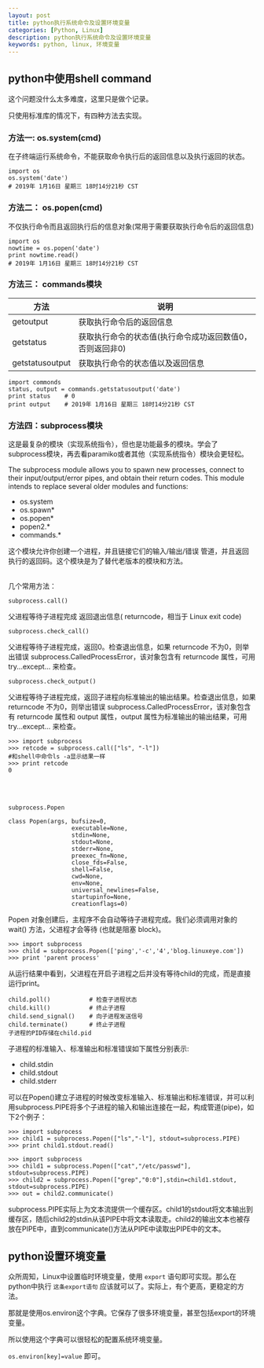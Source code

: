 ```yaml
---
layout: post
title: python执行系统命令及设置环境变量
categories: [Python, Linux]
description: python执行系统命令及设置环境变量
keywords: python, linux, 环境变量
---
```



## python中使用shell command

这个问题没什么太多难度，这里只是做个记录。

只使用标准库的情况下，有四种方法去实现。

### 方法一: os.system(cmd)

在子终端运行系统命令，不能获取命令执行后的返回信息以及执行返回的状态。

```
import os
os.system('date')
# 2019年 1月16日 星期三 18时14分21秒 CST
```

### 方法二： os.popen(cmd)

不仅执行命令而且返回执行后的信息对象(常用于需要获取执行命令后的返回信息)

```
import os
nowtime = os.popen('date')
print nowtime.read()
# 2019年 1月16日 星期三 18时14分21秒 CST
```

### 方法三： commands模块

方法|说明
----|---
getoutput|获取执行命令后的返回信息
getstatus|获取执行命令的状态值(执行命令成功返回数值0，否则返回非0)
getstatusoutput|获取执行命令的状态值以及返回信息

```
import commonds
status, output = commands.getstatusoutput('date')
print status    # 0
print output    # 2019年 1月16日 星期三 18时14分21秒 CST
```


### 方法四：subprocess模块

这是最复杂的模块（实现系统指令），但也是功能最多的模块。学会了subprocess模块，再去看paramiko或者其他（实现系统指令）模块会更轻松。


The subprocess module allows you to spawn new processes, connect to their input/output/error pipes, and obtain their return codes. This module intends to replace several older modules and functions:

- os.system
- os.spawn*
- os.popen*
- popen2.*
- commands.*

这个模块允许你创建一个进程，并且链接它们的输入/输出/错误 管道，并且返回执行的返回码。这个模块是为了替代老版本的模块和方法。


<br>
几个常用方法：

```
subprocess.call()

```
父进程等待子进程完成
返回退出信息( returncode，相当于 Linux exit code)

```
subprocess.check_call()
```

父进程等待子进程完成，返回0。检查退出信息，如果 returncode 不为0，则举出错误 subprocess.CalledProcessError，该对象包含有 returncode 属性，可用 try...except... 来检查。

```
subprocess.check_output()
```

父进程等待子进程完成，返回子进程向标准输出的输出结果。检查退出信息，如果 returncode 不为0，则举出错误 subprocess.CalledProcessError，该对象包含有 returncode 属性和 output 属性，output 属性为标准输出的输出结果，可用 try...except... 来检查。

```
>>> import subprocess
>>> retcode = subprocess.call(["ls", "-l"])
#和shell中命令ls -a显示结果一样
>>> print retcode
0
```
<br><br>

```
subprocess.Popen

class Popen(args, bufsize=0, 
                  executable=None, 
                  stdin=None, 
                  stdout=None, 
                  stderr=None, 
                  preexec_fn=None, 
                  close_fds=False, 
                  shell=False, 
                  cwd=None, 
                  env=None, 
                  universal_newlines=False,
                  startupinfo=None, 
                  creationflags=0)
```

Popen 对象创建后，主程序不会自动等待子进程完成。我们必须调用对象的 wait() 方法，父进程才会等待 (也就是阻塞 block)。

```
>>> import subprocess
>>> child = subprocess.Popen(['ping','-c','4','blog.linuxeye.com'])
>>> print 'parent process'
```

从运行结果中看到，父进程在开启子进程之后并没有等待child的完成，而是直接运行print。

```
child.poll()           # 检查子进程状态
child.kill()           # 终止子进程
child.send_signal()    # 向子进程发送信号
child.terminate()      # 终止子进程
子进程的PID存储在child.pid
```

子进程的标准输入、标准输出和标准错误如下属性分别表示:

- child.stdin
- child.stdout
- child.stderr


可以在Popen()建立子进程的时候改变标准输入、标准输出和标准错误，并可以利用subprocess.PIPE将多个子进程的输入和输出连接在一起，构成管道(pipe)，如下2个例子：

```
>>> import subprocess
>>> child1 = subprocess.Popen(["ls","-l"], stdout=subprocess.PIPE)
>>> print child1.stdout.read()
```

```
>>> import subprocess
>>> child1 = subprocess.Popen(["cat","/etc/passwd"], stdout=subprocess.PIPE)
>>> child2 = subprocess.Popen(["grep","0:0"],stdin=child1.stdout, stdout=subprocess.PIPE)
>>> out = child2.communicate()
```

subprocess.PIPE实际上为文本流提供一个缓存区。child1的stdout将文本输出到缓存区，随后child2的stdin从该PIPE中将文本读取走。child2的输出文本也被存放在PIPE中，直到communicate()方法从PIPE中读取出PIPE中的文本。

## python设置环境变量

众所周知，Linux中设置临时环境变量，使用 `export` 语句即可实现。那么在python中执行 `这条export语句` 应该就可以了。实际上，有个更高，更稳定的方法。

那就是使用os.environ这个字典。它保存了很多环境变量，甚至包括export的环境变量。

所以使用这个字典可以很轻松的配置系统环境变量。

`os.environ[key]=value` 即可。